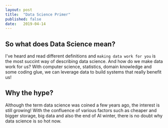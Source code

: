 ```yaml
---
layout: post
title:  "Data Science Primer"
published: false
date:   2019-04-14
---
```


## So what does Data Science mean? 

I've heard and read different definitions and `making data work for you` is the most succint way of describing data science. And how do we make data work for us? With computer science, statistics, domain knowledge and some coding glue, we can leverage data to build systems that really benefit us!<br>


## Why the hype?

<script type="text/javascript" src="https://ssl.gstatic.com/trends_nrtr/1754_RC01/embed_loader.js"></script> <script type="text/javascript"> trends.embed.renderExploreWidget("TIMESERIES", {"comparisonItem":[{"keyword":"data science","geo":"","time":"2004-01-01 2019-04-13"}],"category":0,"property":""}, {"exploreQuery":"date=all&q=data%20science","guestPath":"https://trends.google.com:443/trends/embed/"}); </script> 

Although the term data science was coined a few years ago, the interest is still growing! With the confluence of various factors such as cheaper and bigger storage, big data and also the end of AI winter, there is no doubt why data science is so hot now.


